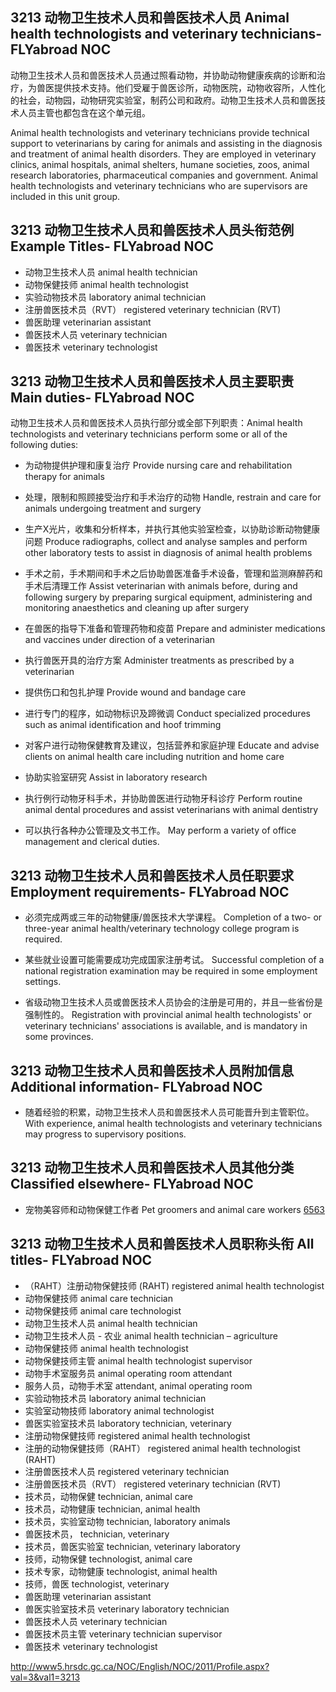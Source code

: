 ## 3213 动物卫生技术人员和兽医技术人员 Animal health technologists and veterinary technicians- FLYabroad NOC

动物卫生技术人员和兽医技术人员通过照看动物，并协助动物健康疾病的诊断和治疗，为兽医提供技术支持。他们受雇于兽医诊所，动物医院，动物收容所，人性化的社会，动物园，动物研究实验室，制药公司和政府。动物卫生技术人员和兽医技术人员主管也都包含在这个单元组。

Animal health technologists and veterinary technicians provide technical support to veterinarians by caring for animals and assisting in the diagnosis and treatment of animal health disorders. They are employed in veterinary clinics, animal hospitals, animal shelters, humane societies, zoos, animal research laboratories, pharmaceutical companies and government. Animal health technologists and veterinary technicians who are supervisors are included in this unit group.

## 3213 动物卫生技术人员和兽医技术人员头衔范例 Example Titles- FLYabroad NOC

* 动物卫生技术人员 animal health technician
* 动物保健技师 animal health technologist
* 实验动物技术员 laboratory animal technician
* 注册兽医技术员（RVT） registered veterinary technician (RVT)
* 兽医助理 veterinarian assistant
* 兽医技术人员 veterinary technician
* 兽医技术 veterinary technologist

## 3213 动物卫生技术人员和兽医技术人员主要职责 Main duties- FLYabroad NOC

动物卫生技术人员和兽医技术人员执行部分或全部下列职责：Animal health technologists and veterinary technicians perform some or all of the following duties:

* 为动物提供护理和康复治疗
Provide nursing care and rehabilitation therapy for animals

* 处理，限制和照顾接受治疗和手术治疗的动物
Handle, restrain and care for animals undergoing treatment and surgery

* 生产X光片，收集和分析样本，并执行其他实验室检查，以协助诊断动物健康问题
Produce radiographs, collect and analyse samples and perform other laboratory tests to assist in diagnosis of animal health problems

* 手术之前，手术期间和手术之后协助兽医准备手术设备，管理和监测麻醉药和手术后清理工作
Assist veterinarian with animals before, during and following surgery by preparing surgical equipment, administering and monitoring anaesthetics and cleaning up after surgery

* 在兽医的指导下准备和管理药物和疫苗
Prepare and administer medications and vaccines under direction of a veterinarian

* 执行兽医开具的治疗方案
Administer treatments as prescribed by a veterinarian

* 提供伤口和包扎护理
Provide wound and bandage care

* 进行专门的程序，如动物标识及蹄微调
Conduct specialized procedures such as animal identification and hoof trimming

* 对客户进行动物保健教育及建议，包括营养和家庭护理
Educate and advise clients on animal health care including nutrition and home care

* 协助实验室研究
Assist in laboratory research

* 执行例行动物牙科手术，并协助兽医进行动物牙科诊疗
Perform routine animal dental procedures and assist veterinarians with animal dentistry

* 可以执行各种办公管理及文书工作。
May perform a variety of office management and clerical duties.

## 3213 动物卫生技术人员和兽医技术人员任职要求 Employment requirements- FLYabroad NOC

* 必须完成两或三年的动物健康/兽医技术大学课程。
Completion of a two- or three-year animal health/veterinary technology college program is required.

* 某些就业设置可能需要成功完成国家注册考试。
Successful completion of a national registration examination may be required in some employment settings.

* 省级动物卫生技术人员或兽医技术人员协会的注册是可用的，并且一些省份是强制性的。
Registration with provincial animal health technologists' or veterinary technicians' associations is available, and is mandatory in some provinces.

## 3213 动物卫生技术人员和兽医技术人员附加信息 Additional information- FLYabroad NOC

* 随着经验的积累，动物卫生技术人员和兽医技术人员可能晋升到主管职位。
With experience, animal health technologists and veterinary technicians may progress to supervisory positions.

## 3213 动物卫生技术人员和兽医技术人员其他分类 Classified elsewhere- FLYabroad NOC

* 宠物美容师和动物保健工作者 Pet groomers and animal care workers [6563](6563)

## 3213 动物卫生技术人员和兽医技术人员职称头衔 All titles- FLYabroad NOC

* （RAHT）注册动物保健技师 (RAHT) registered animal health technologist
* 动物保健技师 animal care technician
* 动物保健技师 animal care technologist
* 动物卫生技术人员 animal health technician
* 动物卫生技术人员 - 农业 animal health technician – agriculture
* 动物保健技师 animal health technologist
* 动物保健技师主管 animal health technologist supervisor
* 动物手术室服务员 animal operating room attendant
* 服务人员，动物手术室 attendant, animal operating room
* 实验动物技术员 laboratory animal technician
* 实验室动物技师 laboratory animal technologist
* 兽医实验室技术员 laboratory technician, veterinary
* 注册动物保健技师 registered animal health technologist
* 注册的动物保健技师（RAHT） registered animal health technologist (RAHT)
* 注册兽医技术人员 registered veterinary technician
* 注册兽医技术员（RVT） registered veterinary technician (RVT)
* 技术员，动物保健 technician, animal care
* 技术员，动物健康 technician, animal health
* 技术员，实验室动物 technician, laboratory animals
* 兽医技术员， technician, veterinary
* 技术员，兽医实验室 technician, veterinary laboratory
* 技师，动物保健 technologist, animal care
* 技术专家，动物健康 technologist, animal health
* 技师，兽医 technologist, veterinary
* 兽医助理 veterinarian assistant
* 兽医实验室技术员 veterinary laboratory technician
* 兽医技术人员 veterinary technician
* 兽医技术员主管 veterinary technician supervisor
* 兽医技术 veterinary technologist

http://www5.hrsdc.gc.ca/NOC/English/NOC/2011/Profile.aspx?val=3&val1=3213